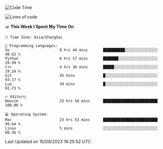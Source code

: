 <!--START_SECTION:waka-->
![Code Time](http://img.shields.io/badge/Code%20Time-1%2C583%20hrs%2058%20mins-blue)

![Lines of code](https://img.shields.io/badge/From%20Hello%20World%20I%27ve%20Written-286.3%20thousand%20lines%20of%20code-blue)

📊 **This Week I Spent My Time On** 

```text
🕑︎ Time Zone: Asia/Shanghai

💬 Programming Languages: 
Go                       9 hrs 44 mins       ██████████░░░░░░░░░░░░░░░   40.62 % 
Python                   6 hrs 57 mins       ███████░░░░░░░░░░░░░░░░░░   28.99 % 
C++                      4 hrs 36 mins       █████░░░░░░░░░░░░░░░░░░░░   19.24 % 
Git                      45 mins             █░░░░░░░░░░░░░░░░░░░░░░░░   03.17 % 
Lua                      39 mins             █░░░░░░░░░░░░░░░░░░░░░░░░   02.73 % 

🔥 Editors: 
Neovim                   23 hrs 58 mins      █████████████████████████   100.00 % 

💻 Operating System: 
Mac                      23 hrs 53 mins      █████████████████████████   99.64 % 
Linux                    5 mins              ░░░░░░░░░░░░░░░░░░░░░░░░░   00.36 % 
```


 Last Updated on 15/09/2023 18:25:52 UTC
<!--END_SECTION:waka-->
